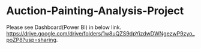 # Auction-Painting-Analysis-Project
Please see Dashboard(Power BI) in below link. 
https://drive.google.com/drive/folders/1w8uQZS9dpYizdwDWNgezwP9zyo_poZP8?usp=sharing.

